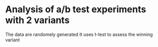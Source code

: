 # Analysis of a/b test experiments with 2 variants
The data are randomely generated
It uses t-test to assess the winning variant

